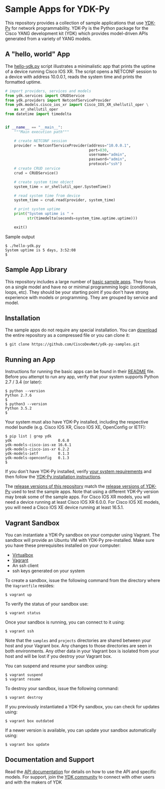 # Sample Apps for YDK-Py
This repository provides a collection of sample applications that use [YDK-Py](https://github.com/CiscoDevNet/ydk-py) for network programmability.  YDK-Py is the Python package for the Cisco YANG development kit (YDK) which provides model-driven APIs generated from a variety of YANG models.  

## A "hello, world" App
The [hello-ydk.py](hello-ydk.py) script illustrates a minimalistic app that prints the uptime of a device running Cisco IOS XR.  The script opens a NETCONF session to a device with address 10.0.0.1, reads the system time and prints the formatted uptime.

```python
# import providers, services and models
from ydk.services import CRUDService
from ydk.providers import NetconfServiceProvider
from ydk.models.cisco_ios_xr import Cisco_IOS_XR_shellutil_oper \
    as xr_shellutil_oper
from datetime import timedelta


if __name__ == "__main__":
    """Main execution path"""

    # create NETCONF session
    provider = NetconfServiceProvider(address="10.0.0.1",
                                      port=830,
                                      username="admin",
                                      password="admin",
                                      protocol="ssh")
    # create CRUD service
    crud = CRUDService()

    # create system time object
    system_time = xr_shellutil_oper.SystemTime()

    # read system time from device
    system_time = crud.read(provider, system_time)

    # print system uptime
    print("System uptime is " +
          str(timedelta(seconds=system_time.uptime.uptime)))

    exit()
```

Sample output
```
$ ./hello-ydk.py
System uptime is 5 days, 3:52:08
$
```

## Sample App Library
This repository includes a large number of [basic sample apps](samples/basic). They focus on a single model and have no or minimal programming logic (conditionals, loops, etc).  They should be your starting point if you don't have strong experience with models or programming.  They are grouped by service and model.

## Installation
The sample apps do not require any special installation.  You can [download](https://github.com/CiscoDevNet/ydk-py/archive/master.zip) the entire repository as a compressed file or you can clone it:
```
$ git clone https://github.com/CiscoDevNet/ydk-py-samples.git
```

## Running an App
Instructions for running the basic apps can be found in their [README](https://github.com/CiscoDevNet/ydk-py-samples/tree/master/samples/basic) file.  Before you attempt to run any app, verify that your system supports Python 2.7 / 3.4 (or later):
```
$ python --version
Python 2.7.6
$
$ python3 --version
Python 3.5.2
$
```

Your system must also have YDK-Py installed, including the respective model bundle (e.g. Cisco IOS XR, Cisco IOS XE, OpenConfig or IETF):
```
$ pip list | grep ydk
ydk                     0.6.0        
ydk-models-cisco-ios-xe 16.6.1       
ydk-models-cisco-ios-xr 6.2.2        
ydk-models-ietf         0.1.3        
ydk-models-openconfig   0.1.3        
$
```

If you don't have YDK-Py installed, verify [your system requirements](https://github.com/CiscoDevNet/ydk-py#system-requirements) and then follow the [YDK-Py installation instructions](https://github.com/CiscoDevNet/ydk-py#quick-install).

The [release versions of this repository](releases) match the [release versions of YDK-Py](https://github.com/CiscoDevNet/ydk-py/releases) used to test the sample apps.  Note that using a different YDK-Py version may break some of the sample apps.  For Cisco IOS XR models, you will need a device running at least Cisco IOS XR 6.0.0.  For Cisco IOS XE models, you will need a Cisco IOS XE device running at least 16.5.1.  

## Vagrant Sandbox
You can instantiate a YDK-Py sandbox on your computer using Vagrant.  The sandbox will provide an Ubuntu VM with YDK-Py pre-installed.  Make sure you have these prerequisites installed on your computer:
* [Virtualbox](https://www.virtualbox.org/wiki/Downloads)
* [Vagrant](https://www.vagrantup.com/downloads.html)
* An ssh client
* ssh keys generated on your system

To create a sandbox, issue the following command from the directory where the `Vagrantfile` resides:
```
$ vagrant up
```

To verify the status of your sandbox use:
```
$ vagrant status
```

Once your sandbox is running, you can connect to it using:
```
$ vagrant ssh
```

Note that the `samples` and `projects` directories are shared between your host and your Vagrant box.  Any changes to those directories are seen in both environments.  Any other data in your Vagrant box is isolated from your host and will be lost if you destroy your Vagrant box.

You can suspend and resume your sandbox using:
```
$ vagrant suspend
$ vagrant resume
```

To destroy your sandbox, issue the following command:
```
$ vagrant destroy
```

If you previously instantiated a YDK-Py sandbox, you can check for updates using:
```
$ vagrant box outdated
```

If a newer version is available, you can update your sandbox automatically using:
```
$ vagrant box update
```

## Documentation and Support
Read the [API documentation](http://ydk.cisco.com/py/docs/) for details on how to use the API and specific models.  For support, join the [YDK community](https://communities.cisco.com/community/developer/ydk) to connect with other users and with the makers of YDK
